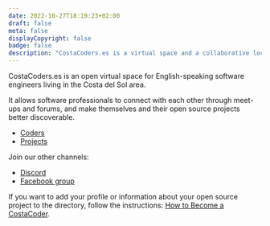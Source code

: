 ```yaml
---
date: 2022-10-27T18:19:23+02:00
draft: false
meta: false
displayCopyright: false
badge: false
description: "CostaCoders.es is a virtual space and a collaborative local community for English-speaking software engineers living in Costa del Sol."
---
```

CostaCoders.es is an open virtual space for English-speaking software engineers living in the Costa del Sol area.

It allows software professionals to connect with each other through meet-ups and forums, and make themselves and their open source projects better discoverable.

- [Coders](coders)
- [Projects](projects)

Join our other channels:
- [Discord](https://discord.gg/cGU9uhMnMu)
- [Facebook group](https://www.facebook.com/groups/5529815403782156)

If you want to add your profile or information about your open source project to the directory, follow the instructions: <a href="/how-to-become-a-costacoder">How to Become a CostaCoder</a>.
